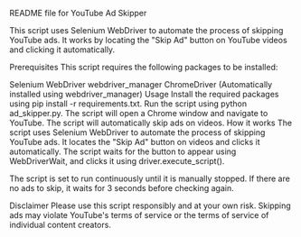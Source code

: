 README file for YouTube Ad Skipper

This script uses Selenium WebDriver to automate the process of skipping YouTube ads. It works by locating the "Skip Ad" button on YouTube videos and clicking it automatically.

Prerequisites
This script requires the following packages to be installed:

Selenium WebDriver
webdriver_manager
ChromeDriver (Automatically installed using webdriver_manager)
Usage
Install the required packages using pip install -r requirements.txt.
Run the script using python ad_skipper.py.
The script will open a Chrome window and navigate to YouTube.
The script will automatically skip ads on videos.
How it works
The script uses Selenium WebDriver to automate the process of skipping YouTube ads. It locates the "Skip Ad" button on videos and clicks it automatically. The script waits for the button to appear using WebDriverWait, and clicks it using driver.execute_script().

The script is set to run continuously until it is manually stopped. If there are no ads to skip, it waits for 3 seconds before checking again.

Disclaimer
Please use this script responsibly and at your own risk. Skipping ads may violate YouTube's terms of service or the terms of service of individual content creators.



